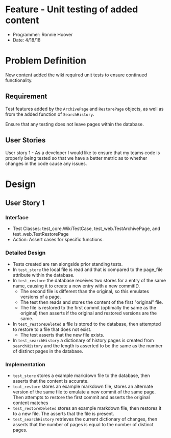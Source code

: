 # Feature - Unit testing of added content

* Programmer: Ronnie Hoover
* Date: 4/18/18

# Problem Definition

New content added the wiki required unit tests to ensure continued functionality. 

## Requirement

Test features added by the `ArchivePage` and `RestorePage` objects, as well as from the added function of `SearchHistory`.

Ensure that any testing does not leave pages within the database.

## User Stories

User story 1 - As a developer I would like to ensure that my teams code is properly being tested so that we have a better metric as to whether changes in the code cause any issues.

# Design

## User Story 1

### Interface

* Test Classes: test_core.WikiTestCase, test_web.TestArchivePage, and test_web.TestRestorePage
* Action: Assert cases for specific functions.

### Detailed Design

* Tests created are ran alongside prior standing tests.
* In `test_store` the local file is read and that is compared to the page_file attribute within the database.
* In `test_restore` the database receives two stores for a entry of the same name, causing it to create a new entry with a new commitID.
    * The second file is different than the original, so this emulates versions of a page.
    * The test then reads and stores the content of the first "original" file.
    * The file is restored to the first commit (optimally the same as the original)  then asserts if the original and restored versions are the same.
* In `test_restoreDeleted` a file is stored to the database, then attempted to restore to a file that does not exist.
    * The test asserts that the new file exists.
* In `test_searchHistory` a dictionary of history pages is created from `searchHistory` and the length is asserted to be the same as the number of distinct pages in the database.

### Implementation

* `test_store` stores a example markdown file to the database, then asserts that the content is accurate.
* `teat_restore` stores an example markdown file, stores an alternate version of the same file to emulate a new commit of the same page. Then attempts to restore the first commit and asserts the original content matches
* `test_restoreDeleted` stores an example markdown file, then restores it to a new file. The asserts that the file is present.
* `test_searchHistory` retrieves the current dictionary of changes, then asserts that the number of pages is equal to the number of distinct pages.